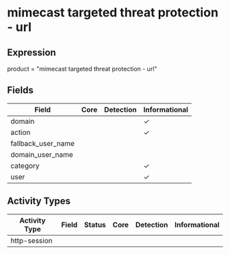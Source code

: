 mimecast targeted threat protection - url
=========================================

Expression
----------

product = "mimecast targeted threat protection - url"

Fields
------

| Field              | Core | Detection | Informational |
| ------------------ | ---- | --------- | ------------- |
| domain             |      |           | &#10003;      |
| action             |      |           | &#10003;      |
| fallback_user_name |      |           |               |
| domain_user_name   |      |           |               |
| category           |      |           | &#10003;      |
| user               |      |           | &#10003;      |

Activity Types
--------------

| Activity Type | Field | Status | Core | Detection | Informational |
| ------------- | ----- | ------ | ---- | --------- | ------------- |
| http-session  |       |        |      |           |               |

